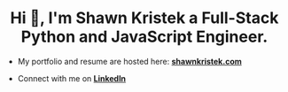 <h1 align="center">Hi 👋, I'm Shawn Kristek a Full-Stack Python and JavaScript Engineer.</h1>

- My portfolio and resume are hosted here: **[shawnkristek.com](shawnkristek.com)**

- Connect with me on **[LinkedIn](https://www.linkedin.com/in/shawnkristek)**

